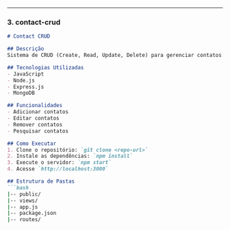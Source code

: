 
---

### 3. **contact-crud**

```markdown
# Contact CRUD

## Descrição
Sistema de CRUD (Create, Read, Update, Delete) para gerenciar contatos. Os usuários podem adicionar, editar e remover informações de contato.

## Tecnologias Utilizadas
- JavaScript
- Node.js
- Express.js
- MongoDB

## Funcionalidades
- Adicionar contatos
- Editar contatos
- Remover contatos
- Pesquisar contatos

## Como Executar
1. Clone o repositório: `git clone <repo-url>`
2. Instale as dependências: `npm install`
3. Execute o servidor: `npm start`
4. Acesse `http://localhost:3000`

## Estrutura de Pastas
```bash
|-- public/
|-- views/
|-- app.js
|-- package.json
|-- routes/
